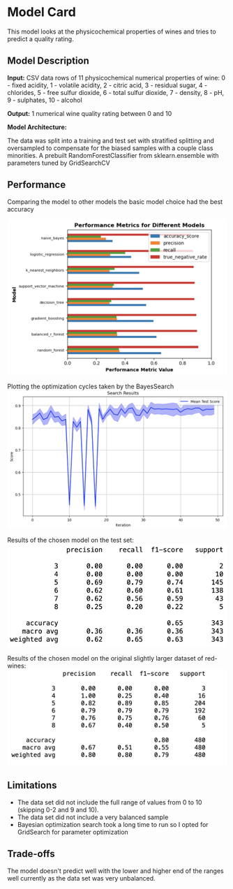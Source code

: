 # Model Card

This model looks at the physicochemical properties of wines and tries to predict a quality rating.

## Model Description

**Input:** 
CSV data rows of 11 physicochemical numerical properties of wine: 0 - fixed acidity, 1 - volatile acidity, 2 - citric acid, 3 - residual sugar, 4 - chlorides, 5 - free sulfur dioxide, 6 - total sulfur dioxide, 7 - density, 8 - pH, 9 - sulphates, 10 - alcohol

**Output:** 
1 numerical wine quality rating between 0 and 10

**Model Architecture:** 

The data was split into a training and test set with stratified splitting and oversampled to compensate for the biased samples with a couple class minorities.
A prebuilt RandomForestClassifier from sklearn.ensemble with parameters tuned by GridSearchCV 

## Performance

Comparing the model to other models the basic model choice had the best accuracy

!["Model Performance Compared"](./random-forest-compare.jpg)

Plotting the optimization cycles taken by the BayesSearch 
!["Model Performance Compared"](./bayes-search-performance.jpg)

Results of the chosen model on the test set:
!["Model Performance Another Data Set"](./plain-stats.jpg)

Results of the chosen model on the original slightly larger dataset of red-wines:
!["Model Performance Another Data Set"](./results-original-data.jpg)

## Limitations

* The data set did not include the full range of values from 0 to 10 (skipping 0-2 and 9 and 10). 
* The data set did not include a very balanced sample 
* Bayesian optimization search took a long time to run so I opted for GridSearch for parameter optimization

## Trade-offs

The model doesn't predict well with the lower and higher end of the ranges well currently as the data set was very unbalanced. 
